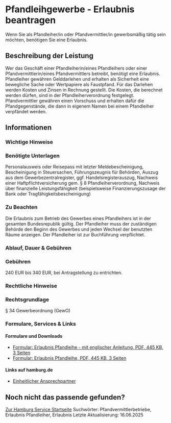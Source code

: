 # Pfandleihgewerbe - Erlaubnis beantragen
Wenn Sie als Pfandleiher/in oder Pfandvermittler/in gewerbsmäßig tätig sein möchten, benötigen Sie eine Erlaubnis.

## Beschreibung der Leistung
Wer das Geschäft einer Pfandleiherin/eines Pfandleihers oder einer Pfandvermittlerin/eines Pfandvermittlers betreibt, benötigt eine Erlaubnis. Pfandleiher gewähren Gelddarlehen und erhalten als Sicherheit eine bewegliche Sache oder Wertpapiere als Faustpfand. Für das Darlehen werden Kosten und Zinsen in Rechnung gestellt. Die Kosten, die berechnet werden dürfen, sind in der Pfandleiherverordnung festgelegt. Pfandvermittler gewähren einen Vorschuss und erhalten dafür die Pfandgegenstände, die dann in eigenem Namen bei einem Pfandleiher verpfändet werden.

## Informationen

### Wichtige Hinweise

### Benötigte Unterlagen
Personalausweis oder Reisepass mit letzter Meldebescheinigung, Bescheinigung in Steuersachen, Führungszeugnis für Behörden, Auszug aus dem Gewerbezentralregister, ggf. Handelsregisterauszug, Nachweis einer Haftpflichtversicherung gem. § 8 Pfandleiherverordnung, Nachweis über finanzielle Leistungsfähigkeit (beispielsweise Finanzierungszusage der Bank oder Tragfähigkeitsbescheinigung)

### Zu Beachten
Die Erlaubnis zum Betrieb des Gewerbes eines Pfandleihers ist in der gesamten Bundesrepublik gültig. Der Pfandleiher muss der zuständigen Behörde den Beginn des Gewerbes und jeden Wechsel der benutzten Räume anzeigen. Der Pfandleiher ist zur Buchführung verpflichtet.

### Ablauf, Dauer & Gebühren

### Gebühren
240 EUR bis 340 EUR, bei Antragstellung zu entrichten.

### Rechtliche Hinweise

### Rechtsgrundlage
§ 34 Gewerbeordnung (GewO)

### Formulare, Services & Links

#### Formulare und Downloads
* [Formular: Erlaubnis Pfandleihe - mit englischer Anleitung, PDF, 445 KB, 3 Seiten](https://fhh1.hamburg.de/Dibis/form/pdf/Formular-Erlaubnis-Pfandleihe_en.pdf)
* [Formular: Erlaubnis Pfandleihe, PDF, 445 KB, 3 Seiten](https://fhh1.hamburg.de/Dibis/form/pdf/Formular-Erlaubnis-Pfandleihe.pdf)

#### Links auf hamburg.de
* [Einheitlicher Ansprechpartner](https://www.hamburg.de/politik-und-verwaltung/behoerden/bwi/services/einheitlicher-ansprechpartner)

## Noch nicht das passende gefunden?
 [Zur Hamburg Service Startseite](/service/)
Suchwörter: Pfandvermittlerbetriebe, Erlaubnis Pfandleiher, Erlaubnis
Letzte Aktualisierung: 16.06.2025